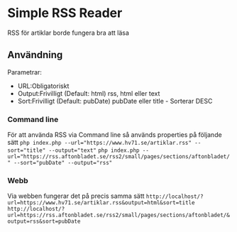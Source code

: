 # Simple RSS Reader
RSS för artiklar borde fungera bra att läsa

## Användning
 Parametrar:

 * URL:Obligatoriskt
 * Output:Frivilligt (Default: html) rss, html eller text
 * Sort:Frivilligt (Default: pubDate) pubDate eller title - Sorterar DESC


### Command line
För att använda RSS via Command line så används properties på följande sätt
`php index.php --url="https://www.hv71.se/artiklar.rss" --sort="title" --output="text"`
`php index.php --url="https://rss.aftonbladet.se/rss2/small/pages/sections/aftonbladet/" --sort="pubDate" --output="rss"`

### Webb
Via webben fungerar det på precis samma sätt
`http://localhost/?url=https://www.hv71.se/artiklar.rss&output=html&sort=title`
`http://localhost/?url=https://rss.aftonbladet.se/rss2/small/pages/sections/aftonbladet/&output=rss&sort=pubDate`